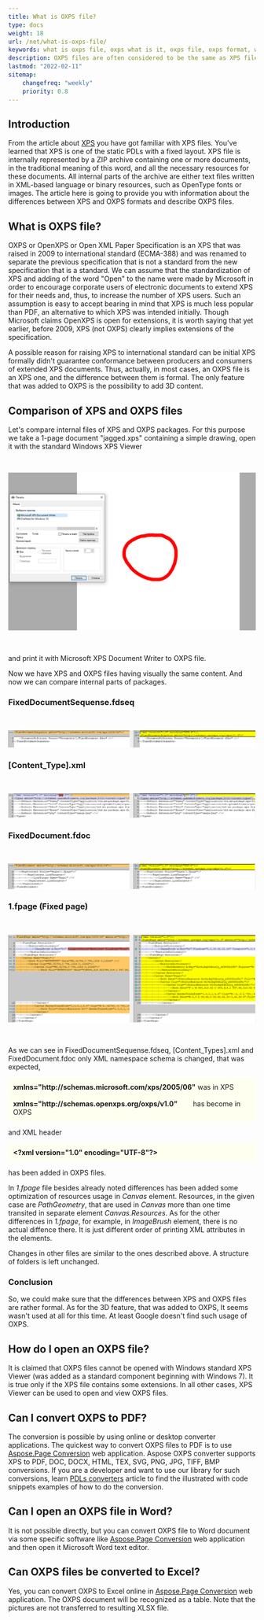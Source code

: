```yaml
---
title: What is OXPS file?
type: docs
weight: 18
url: /net/what-is-oxps-file/
keywords: what is oxps file, oxps what is it, oxps file, oxps format, what is openxps, openxps file
description: OXPS files are often considered to be the same as XPS files. There are differences between these two formats though. Learn more about these PDLs.
lastmod: "2022-02-11"
sitemap:
    changefreq: "weekly"
    priority: 0.8
---
```


## Introduction

From the article about [XPS](/page/net/what-is-xps-file/) you have got familiar with XPS files. You've learned that XPS is one of the static PDLs with a fixed layout. 
XPS file is internally represented by a ZIP archive containing one or more documents, in the traditional meaning of this word, and all the necessary resources for 
these documents. All internal parts of the archive are either text files written in XML-based language or binary resources, such as OpenType fonts or images. 
The article here is going to provide you with information about the differences between XPS and OXPS formats and describe OXPS files.


## What is OXPS file?
OXPS or OpenXPS or Open XML Paper Specification is an XPS that was raised in 2009 to international standard (ECMA-388) and was renamed to separate the previous specification 
that is not a standard from the new specification that is a standard. We can assume that the standardization of XPS and adding of the word "Open" to the name were made by Microsoft 
in order to encourage corporate users of electronic documents to extend XPS for their needs and, thus, to increase the number of XPS users. Such an assumption is easy to accept 
bearing in mind that XPS is much less popular than PDF, an alternative to which XPS was intended initially. 
Though Microsoft claims OpenXPS is open for extensions, it is worth saying that yet earlier, before 2009, XPS (not OXPS) clearly implies extensions of the specification.

A possible reason for raising XPS to international standard can be initial XPS formally didn't guarantee conformance between producers and consumers of extended XPS documents. 
Thus, actually, in most cases, an OXPS file is an XPS one, and the difference between them is formal. The only feature that was added to OXPS is the possibility to add 3D content.

## Comparison of XPS and OXPS files

Let's compare internal files of XPS and OXPS packages. For this purpose we take a 1-page document "jagged.xps" containing a simple drawing, open it with the standard Windows XPS Viewer

</br>
<p align="center">
	<img src="OXPS jagged.png">
</p>
</br>

and print it with Microsoft XPS Document Writer to OXPS file.

Now we have XPS and OXPS files having visually the same content. And now we can compare internal parts of packages.

### FixedDocumentSequense.fdseq

</br>
<p align="center">
	<img src="OXPS fdseq diff.png">
</p>

### [Content_Type].xml

</br>
<p align="center">
	<img src="OXPS content-type diff.png">
</p>

### FixedDocument.fdoc

</br>
<p align="center">
	<img src="OXPS fdoc diff.png">
</p>

### 1.fpage (Fixed page)

</br>
<p align="center">
	<img src="OXPS fpage diff.png">
</p>
</br>

As we can see in FixedDocumentSequense.fdseq, [Content_Types].xml and FixedDocument.fdoc only XML namespace schema is changed, that was expected,

<p style="background: Ivory; padding: 10px;">
<b>xmlns="http://schemas.microsoft.com/xps/2005/06"</b> was in XPS
</br>
</br>
<b>xmlns="http://schemas.openxps.org/oxps/v1.0"</b>&nbsp;&nbsp;&nbsp;&nbsp;&nbsp;&nbsp;&nbsp;     has become in OXPS
</p>

and XML header 

<p style="background: Ivory; padding: 10px;">
<b>&lt;?xml version="1.0" encoding="UTF-8"?&gt;</b>
</p>

has been added in OXPS files.

In <i>1.fpage</i> file besides already noted differences has been added some optimization of resources usage in <i>Canvas</i> element. Resources, in the given case are <i>PathGeometry</i>, 
that are used in <i>Canvas</i> more than one time transited in separate element <i>Canvas.Resources</i>. As for the other differences in <i>1.fpage</i>, for example, in <i>ImageBrush</i> element, 
there is no actual diffence there. It is just different order of printing XML attributes in the elements.

Changes in other files are similar to the ones described above. A structure of folders is left unchanged.

### Conclusion

So, we could make sure that the differences between XPS and OXPS files are rather formal. As for the 3D feature, that was added to OXPS, It seems wasn't used at all for this time. 
At least Google doesn't find such usage of OXPS.


## How do I open an OXPS file?

It is claimed that OXPS files cannot be opened with Windows standard XPS Viewer (was added as a standard component beginning with Windows 7). It is true only if the XPS file contains some extensions. In all other cases, XPS Viewer can be used to open and view OXPS files.


## Can I convert OXPS to PDF?

The conversion is possible by using online or desktop converter applications. The quickest way to convert OXPS files to PDF is to use
[Aspose.Page Conversion](https://products.aspose.app/page/conversion/oxps) web application. Aspose OXPS converter supports XPS to PDF, DOC, DOCX, HTML, TEX, SVG, PNG, JPG, TIFF, BMP conversions.
If you are a developer and want to use our library for such conversions, learn [PDLs converters](/page/net/convert/) article 
to find the illustrated with code snippets examples of how to do the conversion.


## Can I open an OXPS file in Word?

It is not possible directly, but you can convert OXPS file to Word document via some specific software like
[Aspose.Page Conversion](https://products.aspose.app/page/conversion/oxps-to-word) web application and then open it Microsoft Word text editor.

## Can OXPS files be converted to Excel?

Yes, you can convert OXPS to Excel online in [Aspose.Page Conversion](https://products.aspose.app/page/conversion/oxps-to-excel) web application.
The OXPS document will be recognized as a table. Note that the pictures are not transferred to resulting XLSX file.



